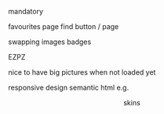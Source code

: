 <!-- fix ugly what's new title on box -->
<!-- new page -->
<!-- emoji error -->
<!-- directory view
    style bg
    hover actions
        pin  -->
mandatory
<!-- video hover actions    
    play
    play + trigger smb watch
    go to folder -->
<!-- watch time -->
<!-- error msg for no recents loaded -->
<!-- navigation links -->
<!-- add fav button on folders -->
favourites page
find button / page
<!-- fix observable stalling when lading (all things need to finish before it loads) -->
swapping images
badges

EZPZ
<!-- background image -->
<!-- update favicon -->


nice to have
big pictures when not loaded yet
<!-- link + moving around lag due to loading -->
responsive design
semantic html e.g. <header>
skins